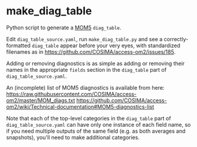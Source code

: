 # make_diag_table

Python script to generate a [MOM5](https://github.com/mom-ocean/MOM5) `diag_table`.

Edit `diag_table_source.yaml`, run `make_diag_table.py` and see a correctly-formatted `diag_table` appear before your very eyes, with standardized filenames as in https://github.com/COSIMA/access-om2/issues/185.

Adding or removing diagnostics is as simple as adding or removing their names in the appropriate `fields` section in the `diag_table` part of `diag_table_source.yaml`.

An (incomplete) list of MOM5 diagnostics is available from here:
https://raw.githubusercontent.com/COSIMA/access-om2/master/MOM_diags.txt
https://github.com/COSIMA/access-om2/wiki/Technical-documentation#MOM5-diagnostics-list

Note that each of the top-level categories in the `diag_table` part of `diag_table_source.yaml` can have only one instance of each field name, so if you need multiple outputs of the same field (e.g. as both averages and snapshots), you'll need to make additional categories.